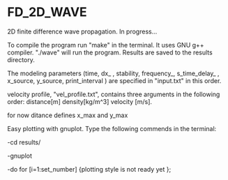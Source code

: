 # FD_2D_WAVE
2D finite difference wave propagation. In progress...

To compile the program run "make" in the terminal. It uses GNU g++ compiler. 
"./wave" will run the program. Results are saved to the results directory. 

The modeling parameters (time, dx_ , stability, frequency_, s_time_delay_ ,  x_source, y_source, print_interval ) are specified in "input.txt" in this order.

velocity profile, "vel_profile.txt", contains three arguments in the following order: distance[m]	density[kg/m^3]		velocity [m/s].	

for now ditance defines x_max and y_max 

Easy plotting with gnuplot. Type the following commends in the terminal:

-cd results/	

-gnuplot		

-do for [i=1:set_number] {plotting style is not ready yet };

